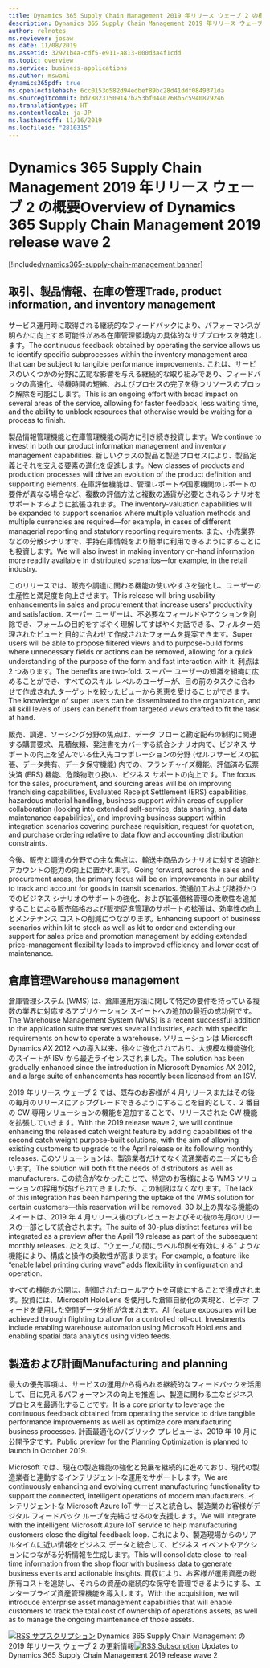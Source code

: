 ```yaml
---
title: Dynamics 365 Supply Chain Management 2019 年リリース ウェーブ 2 の概要
description: Dynamics 365 Supply Chain Management 2019 年リリース ウェーブ 2 の概要
author: relnotes
ms.reviewer: josaw
ms.date: 11/08/2019
ms.assetid: 32921b4a-cdf5-e911-a813-000d3a4f1cdd
ms.topic: overview
ms.service: business-applications
ms.author: mswami
dynamics365pdf: true
ms.openlocfilehash: 6cc0153d582d94edbef89bc28d41ddf0849371da
ms.sourcegitcommit: bd788231509147b253bf0440768b5c5940879246
ms.translationtype: HT
ms.contentlocale: ja-JP
ms.lasthandoff: 11/16/2019
ms.locfileid: "2810315"
---
```

# <a name="overview-of-dynamics-365-supply-chain-management-2019-release-wave-2"></a><span data-ttu-id="41490-103">Dynamics 365 Supply Chain Management 2019 年リリース ウェーブ 2 の概要</span><span class="sxs-lookup"><span data-stu-id="41490-103">Overview of Dynamics 365 Supply Chain Management 2019 release wave 2</span></span>
[!include[dynamics365-supply-chain-management banner](../includes/dynamics365-supply-chain-management.md)]

<!--overview start-->
## <a name="trade-product-information-and-inventory-management"></a><span data-ttu-id="41490-104">取引、製品情報、在庫の管理</span><span class="sxs-lookup"><span data-stu-id="41490-104">Trade, product information, and inventory management</span></span>
<span data-ttu-id="41490-105">サービス運用時に取得される継続的なフィードバックにより、パフォーマンスが明らかに向上する可能性がある在庫管理領域内の具体的なサブプロセスを特定します。</span><span class="sxs-lookup"><span data-stu-id="41490-105">The continuous feedback obtained by operating the service allows us to identify specific subprocesses within the inventory management area that can be subject to tangible performance improvements.</span></span> <span data-ttu-id="41490-106">これは、サービスのいくつかの分野に広範な影響を与える継続的な取り組みであり、フィードバックの高速化、待機時間の短縮、およびプロセスの完了を待つリソースのブロック解除を可能にします。</span><span class="sxs-lookup"><span data-stu-id="41490-106">This is an ongoing effort with broad impact on several areas of the service, allowing for faster feedback, less waiting time, and the ability to unblock resources that otherwise would be waiting for a process to finish.</span></span> 

<span data-ttu-id="41490-107">製品情報管理機能と在庫管理機能の両方に引き続き投資します。</span><span class="sxs-lookup"><span data-stu-id="41490-107">We continue to invest in both our product information management and inventory management capabilities.</span></span> <span data-ttu-id="41490-108">新しいクラスの製品と製造プロセスにより、製品定義とそれを支える要素の進化を促進します。</span><span class="sxs-lookup"><span data-stu-id="41490-108">New classes of products and production processes will drive an evolution of the product definition and supporting elements.</span></span> <span data-ttu-id="41490-109">在庫評価機能は、管理レポートや国家機関のレポートの要件が異なる場合など、複数の評価方法と複数の通貨が必要とされるシナリオをサポートするように拡張されます。</span><span class="sxs-lookup"><span data-stu-id="41490-109">The inventory-valuation capabilities will be expanded to support scenarios where multiple valuation methods and multiple currencies are required—for example, in cases of different managerial reporting and statutory reporting requirements.</span></span> <span data-ttu-id="41490-110">また、小売業界などの分散シナリオで、手持在庫情報をより簡単に利用できるようにすることにも投資します。</span><span class="sxs-lookup"><span data-stu-id="41490-110">We will also invest in making inventory on-hand information more readily available in distributed scenarios—for example, in the retail industry.</span></span> 

<span data-ttu-id="41490-111">このリリースでは、販売や調達に関わる機能の使いやすさを強化し、ユーザーの生産性と満足度を向上させます。</span><span class="sxs-lookup"><span data-stu-id="41490-111">This release will bring usability enhancements in sales and procurement that increase users' productivity and satisfaction.</span></span> <span data-ttu-id="41490-112">スーパー ユーザーは、不必要なフィールドやアクションを削除でき、フォームの目的をすばやく理解してすばやく対話できる、フィルター処理されたビューと目的に合わせて作成されたフォームを提案できます。</span><span class="sxs-lookup"><span data-stu-id="41490-112">Super users will be able to propose filtered views and to purpose-build forms where unnecessary fields or actions can be removed, allowing for a quick understanding of the purpose of the form and fast interaction with it.</span></span> <span data-ttu-id="41490-113">利点は 2 つあります。</span><span class="sxs-lookup"><span data-stu-id="41490-113">The benefits are two-fold.</span></span> <span data-ttu-id="41490-114">スーパー ユーザーの知識を組織に広めることができ、すべてのスキル レベルのユーザーが、目の前のタスクに合わせて作成されたターゲットを絞ったビューから恩恵を受けることができます。</span><span class="sxs-lookup"><span data-stu-id="41490-114">The knowledge of super users can be disseminated to the organization, and all skill levels of users can benefit from targeted views crafted to fit the task at hand.</span></span> 

<span data-ttu-id="41490-115">販売、調達、ソーシング分野の焦点は、データ フローと勘定配布の制約に関連する購買要求、見積依頼、発注書をカバーする統合シナリオ内で、ビジネス サポートの向上を望んでいる仕入先コラボレーションの分野 (セルフサービスの拡張、データ共有、データ保守機能) 内での、フランチャイズ機能、評価済み伝票決済 (ERS) 機能、危険物取り扱い、ビジネス サポートの向上です。</span><span class="sxs-lookup"><span data-stu-id="41490-115">The focus for the sales, procurement, and sourcing areas will be on improving franchising capabilities, Evaluated Receipt Settlement (ERS) capabilities, hazardous material handling, business support within areas of supplier collaboration (looking into extended self-service, data sharing, and data maintenance capabilities), and improving business support within integration scenarios covering purchase requisition, request for quotation, and purchase ordering relative to data flow and accounting distribution constraints.</span></span> 

<span data-ttu-id="41490-116">今後、販売と調達の分野での主な焦点は、輸送中商品のシナリオに対する追跡とアカウントの能力の向上に置かれます。</span><span class="sxs-lookup"><span data-stu-id="41490-116">Going forward, across the sales and procurement areas, the primary focus will be on improvements in our ability to track and account for goods in transit scenarios.</span></span> <span data-ttu-id="41490-117">流通加工および諸掛かりでのビジネス シナリオのサポートの強化、および拡張価格管理の柔軟性を追加することによる販売価格および販売促進管理のサポートの拡張は、効率性の向上とメンテナンス コストの削減につながります。</span><span class="sxs-lookup"><span data-stu-id="41490-117">Enhancing support of business scenarios within kit to stock as well as kit to order and extending our support for sales price and promotion management by adding extended price-management flexibility leads to improved efficiency and lower cost of maintenance.</span></span> 

## <a name="warehouse-management"></a><span data-ttu-id="41490-118">倉庫管理</span><span class="sxs-lookup"><span data-stu-id="41490-118">Warehouse management</span></span> 
<span data-ttu-id="41490-119">倉庫管理システム (WMS) は、倉庫運用方法に関して特定の要件を持っている複数の業界に対応するアプリケーション スイートへの追加の最近の成功例です。</span><span class="sxs-lookup"><span data-stu-id="41490-119">The Warehouse Management System (WMS) is a recent successful addition to the application suite that serves several industries, each with specific requirements on how to operate a warehouse.</span></span> <span data-ttu-id="41490-120">ソリューションは Microsoft Dynamics AX 2012 への導入以来、徐々に強化されており、大規模な機能強化のスイートが ISV から最近ライセンスされました。</span><span class="sxs-lookup"><span data-stu-id="41490-120">The solution has been gradually enhanced since the introduction in Microsoft Dynamics AX 2012, and a large suite of enhancements has recently been licensed from an ISV.</span></span> 

<span data-ttu-id="41490-121">2019 年リリース ウェーブ 2 では、既存のお客様が 4 月リリースまたはその後の毎月のリリースにアップグレードできるようにすることを目的として、2 番目の CW 専用ソリューションの機能を追加することで、リリースされた CW 機能を拡張していきます。</span><span class="sxs-lookup"><span data-stu-id="41490-121">With the 2019 release wave 2, we will continue enhancing the released catch weight feature by adding capabilities of the second catch weight purpose-built solutions, with the aim of allowing existing customers to upgrade to the April release or its following monthly releases.</span></span> <span data-ttu-id="41490-122">このソリューションは、製造業者だけでなく流通業者のニーズにも合います。</span><span class="sxs-lookup"><span data-stu-id="41490-122">The solution will both fit the needs of distributors as well as manufacturers.</span></span> <span data-ttu-id="41490-123">この統合がなかったことで、特定のお客様による WMS ソリューションの採用が妨げられてきましたが、この制限はなくなります。</span><span class="sxs-lookup"><span data-stu-id="41490-123">The lack of this integration has been hampering the uptake of the WMS solution for certain customers—this reservation will be removed.</span></span> <span data-ttu-id="41490-124">30 以上の異なる機能のスイートは、2019 年 4 月リリース後のプレビューおよびその後の毎月のリリースの一部として統合されます。</span><span class="sxs-lookup"><span data-stu-id="41490-124">The suite of 30-plus distinct features will be integrated as a preview after the April ’19 release as part of the subsequent monthly releases.</span></span> <span data-ttu-id="41490-125">たとえば、"ウェーブの間にラベル印刷を有効にする" ような機能により、構成と操作の柔軟性が高まります。</span><span class="sxs-lookup"><span data-stu-id="41490-125">For example, a feature like “enable label printing during wave” adds flexibility in configuration and operation.</span></span> 

<span data-ttu-id="41490-126">すべての機能の公開は、制御されたロールアウトを可能にすることで達成されます。投資には、Microsoft HoloLens を使用した倉庫自動化の実現と、ビデオ フィードを使用した空間データ分析が含まれます。</span><span class="sxs-lookup"><span data-stu-id="41490-126">All feature exposures will be achieved through flighting to allow for a controlled roll-out. Investments include enabling warehouse automation using Microsoft HoloLens and enabling spatial data analytics using video feeds.</span></span> 

## <a name="manufacturing-and-planning"></a><span data-ttu-id="41490-127">製造および計画</span><span class="sxs-lookup"><span data-stu-id="41490-127">Manufacturing and planning</span></span>
<span data-ttu-id="41490-128">最大の優先事項は、サービスの運用から得られる継続的なフィードバックを活用して、目に見えるパフォーマンスの向上を推進し、製造に関わる主なビジネス プロセスを最適化することです。</span><span class="sxs-lookup"><span data-stu-id="41490-128">It is a core priority to leverage the continuous feedback obtained from operating the service to drive tangible performance improvements as well as optimize core manufacturing business processes.</span></span> <span data-ttu-id="41490-129">計画最適化のパブリック プレビューは、2019 年 10 月に公開予定です。</span><span class="sxs-lookup"><span data-stu-id="41490-129">Public preview for the Planning Optimization is planned to launch in October 2019.</span></span> 

<span data-ttu-id="41490-130">Microsoft では、現在の製造機能の強化と発展を継続的に進めており、現代の製造業者と連動するインテリジェントな運用をサポートします。</span><span class="sxs-lookup"><span data-stu-id="41490-130">We are continuously enhancing and evolving current manufacturing functionality to support the connected, intelligent operations of modern manufacturers.</span></span> <span data-ttu-id="41490-131">インテリジェントな Microsoft Azure IoT サービスと統合し、製造業のお客様がデジタル フィードバック ループを完結させるのを支援します。</span><span class="sxs-lookup"><span data-stu-id="41490-131">We will integrate with the intelligent Microsoft Azure IoT service to help manufacturing customers close the digital feedback loop.</span></span> <span data-ttu-id="41490-132">これにより、製造現場からのリアルタイムに近い情報をビジネス データと統合して、ビジネス イベントやアクションにつながる分析情報を生成します。</span><span class="sxs-lookup"><span data-stu-id="41490-132">This will consolidate close-to-real-time information from the shop floor with business data to generate business events and actionable insights.</span></span> <span data-ttu-id="41490-133">買収により、お客様が運用資産の総所有コストを追跡し、それらの資産の継続的な保守を管理できるようにする、エンタープライズ資産管理機能を導入します。</span><span class="sxs-lookup"><span data-stu-id="41490-133">With the acquisition, we will introduce enterprise asset management capabilities that will enable customers to track the total cost of ownership of operations assets, as well as to manage the ongoing maintenance of those assets.</span></span>

<span data-ttu-id="41490-134">[![RSS サブスクリプション](/dynamics365-release-plan/media/feed-icon.png "RSS サブスクリプション")](https://docs.microsoft.com/api/search/rss?locale=en-us&$filter=scopes%2Fany(t%3A%20t%20eq%20%27dynamics365-supply-chain-management-192%27)) Dynamics 365 Supply Chain Management の 2019 年リリース ウェーブ 2 の更新情報</span><span class="sxs-lookup"><span data-stu-id="41490-134">[![RSS Subscription](/dynamics365-release-plan/media/feed-icon.png "RSS Subscription")](https://docs.microsoft.com/api/search/rss?locale=en-us&$filter=scopes%2Fany(t%3A%20t%20eq%20%27dynamics365-supply-chain-management-192%27)) Updates to Dynamics 365 Supply Chain Management 2019 release wave 2</span></span>
<!--overview end-->